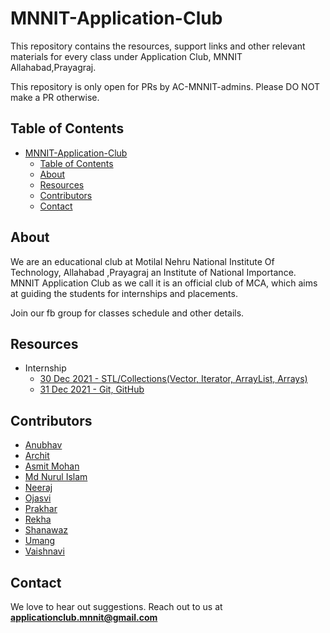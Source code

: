 # MNNIT-Application-Club

This repository contains the resources, support links and other relevant materials for every class under Application Club, MNNIT Allahabad,Prayagraj.

This repository is only open for PRs by AC-MNNIT-admins. Please DO NOT make a PR otherwise.

## Table of Contents

- [MNNIT-Application-Club](#mnnit-application-club)
  - [Table of Contents](#table-of-contents)
  - [About](#about)
  - [Resources](#resources)
  - [Contributors](#contributors)
  - [Contact](#contact)

## About

We are an educational club at Motilal Nehru National Institute Of Technology, Allahabad ,Prayagraj an Institute of National Importance. MNNIT Application Club as we call it is an official club of MCA, which aims at guiding the students for internships and placements.

Join our fb group for classes schedule and other details.

## Resources 
- Internship 
  - [30 Dec 2021 - STL/Collections(Vector, Iterator, ArrayList, Arrays)](Internship/2021-12-30_Class-1/)
  - [31 Dec 2021 - Git, GitHub](Internship/2021-12-30_Class-2/)
## Contributors

* [Anubhav](https://github.com/AnubhavGoel2808)
* [Archit](https://github.com/architkeshri)
* [Asmit Mohan](https://github.com/Asmit-Mohan)
* [Md Nurul Islam](https://github.com/mdnuruli579)
* [Neeraj](https://github.com/Neeraj-2307)
* [Ojasvi](https://github.com/coder-oj)
* [Prakhar](https://github.com/Prakhar1106)
* [Rekha](https://github.com/Rekha-Pal)
* [Shanawaz](https://github.com/shanawaz28)
* [Umang](https://github.com/Umang-19)
* [Vaishnavi](https://github.com/Vaishnavi-101)

## Contact

We love to hear out suggestions. Reach out to us at <strong>applicationclub.mnnit@gmail.com</strong>
